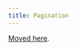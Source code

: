 ```yaml
---
title: Pagination
---
```


[Moved here](https://docs.misakey.com/docs/references/overview#pagination).